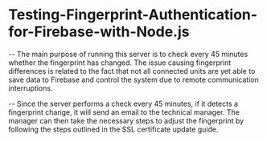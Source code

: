 # Testing-Fingerprint-Authentication-for-Firebase-with-Node.js

-- The main purpose of running this server is to check every 45 minutes whether the fingerprint has changed. The issue causing fingerprint differences is related to the fact that not all connected units are yet able to save data to Firebase and control the system due to remote communication interruptions.

-- Since the server performs a check every 45 minutes, if it detects a fingerprint change, it will send an email to the technical manager. The manager can then take the necessary steps to adjust the fingerprint by following the steps outlined in the SSL certificate update guide.
